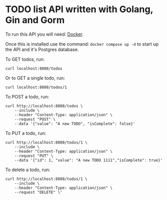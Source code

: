 # TODO list API written with Golang, Gin and Gorm

To run this API you will need: [Docker](https://docker.com).

Once this is installed use the command: `docker compose up -d` to start up the API and it's Postgres database.

To GET todos, run: 
```
curl localhost:8080/todos
```

Or to GET a single todo, run: 
```
curl localhost:8080/todos/1
```

To POST a todo, run: 

```
curl http://localhost:8080/todos \
    --include \
    --header "Content-Type: application/json" \
    --request "POST" \
    --data '{"value": "A new TODO", "isComplete": false}'
```

To PUT a todo, run: 

```
curl http://localhost:8080/todos/1 \
    --include \
    --header "Content-Type: application/json" \
    --request "PUT" \
    --data '{"id": 1, "value": "A new TODO 1111","isComplete": true}'
```

To delete a todo, run:

```
curl http://localhost:8080/todos/1 \
    --include \
    --header "Content-Type: application/json" \
    --request "DELETE" \'
```
